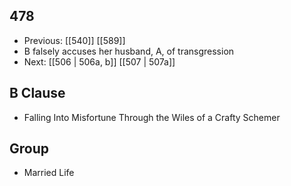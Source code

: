 ## 478
- Previous: [[540]] [[589]] 
- B falsely accuses her husband, A, of transgression
- Next: [[506 | 506a, b]] [[507 | 507a]] 

## B Clause
- Falling Into Misfortune Through the Wiles of a Crafty Schemer

## Group
- Married Life

